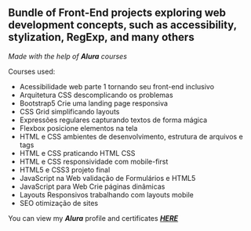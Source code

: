 ## Bundle of Front-End projects exploring web development concepts, such as accessibility, stylization, RegExp, and many others
*Made with the help of ***Alura*** courses*

Courses used:
  - Acessibilidade web parte 1 tornando seu front-end inclusivo
  - Arquitetura CSS descomplicando os problemas
  - Bootstrap5 Crie uma landing page responsiva
  - CSS Grid simplificando layouts
  - Expressões regulares capturando textos de forma mágica
  - Flexbox posicione elementos na tela
  - HTML e CSS ambientes de desenvolvimento, estrutura de arquivos e tags
  - HTML e CSS praticando HTML CSS
  - HTML e CSS responsividade com mobile-first
  - HTML5 e CSS3 projeto final
  - JavaScript na Web validação de Formulários e HTML5
  - JavaScript para Web Crie páginas dinâmicas
  - Layouts Responsivos trabalhando com layouts mobile
  - SEO otimização de sites

You can view my ***Alura*** profile and certificates ***[HERE](https://cursos.alura.com.br/user/rafaelfelipesoares192)*** 
